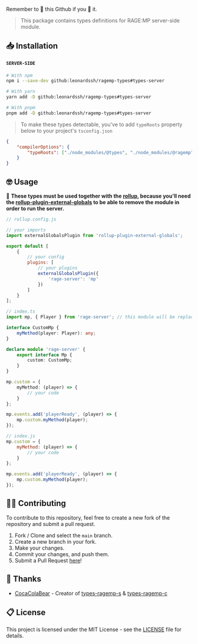 Remember to 🌟 this Github if you 💖 it.

> This package contains types definitions for RAGE:MP server-side module.

## 📥 Installation

#### `SERVER-SIDE`

```bash
# With npm
npm i --save-dev github:leonardssh/ragemp-types#types-server

# With yarn
yarn add -D github:leonardssh/ragemp-types#types-server

# With pnpm
pnpm add -D github:leonardssh/ragemp-types#types-server
```

> To make these types detectable, you've to add `typeRoots` property below to your project's `tsconfig.json`

```json
{
	"compilerOptions": {
		"typeRoots": ["./node_modules/@types", "./node_modules/@ragemp"]
	}
}
```

## 🤓 Usage

🔴 **These types must be used together with the [rollup](https://rollupjs.org/guide/en/), because you'll need the [rollup-plugin-external-globals](https://www.npmjs.com/package/rollup-plugin-external-globals) to be able to remove the module in order to run the server.**

```js
// rollup.config.js

// your imports
import externalGlobalsPlugin from 'rollup-plugin-external-globals';

export default [
	{
		// your config
		plugins: [
			// your plugins
			externalGlobalsPlugin({
				'rage-server': 'mp'
			})
		]
	}
];
```

```ts
// index.ts
import mp, { Player } from 'rage-server'; // this module will be replaced on build using rollup

interface CustomMp {
	myMethod(player: Player): any;
}

declare module 'rage-server' {
	export interface Mp {
		custom: CustomMp;
	}
}

mp.custom = {
	myMethod: (player) => {
		// your code
	}
};

mp.events.add('playerReady', (player) => {
	mp.custom.myMethod(player);
});
```

```js
// index.js
mp.custom = {
	myMethod: (player) => {
		// your code
	}
};

mp.events.add('playerReady', (player) => {
	mp.custom.myMethod(player);
});
```

## 👨‍💻 Contributing

To contribute to this repository, feel free to create a new fork of the repository and submit a pull request.

1. Fork / Clone and select the `main` branch.
2. Create a new branch in your fork.
3. Make your changes.
4. Commit your changes, and push them.
5. Submit a Pull Request [here](https://github.com/leonardssh/ragemp-types/pulls)!

## 🎉 Thanks

-   [CocaColaBear](https://github.com/CocaColaBear/) - Creator of [types-ragemp-s](https://github.com/CocaColaBear/types-ragemp-s) & [types-ragemp-c](https://github.com/CocaColaBear/types-ragemp-c)

## 📋 License

This project is licensed under the MIT License - see the [LICENSE](LICENSE) file for details.
